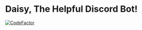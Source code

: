 # Daisy, The Helpful Discord Bot!

[![CodeFactor](https://www.codefactor.io/repository/github/sasharyder/daisy-discord-bot/badge)](https://www.codefactor.io/repository/github/sasharyder/daisy-discord-bot)
